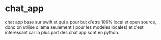 # chat_app
chat app base sur swift et qui a pour but d'etre 100% local et open source, donc on utilise ollama seulement ( pour les modeles locales) et c'est interessant car la plus part des chat app sont en python.
